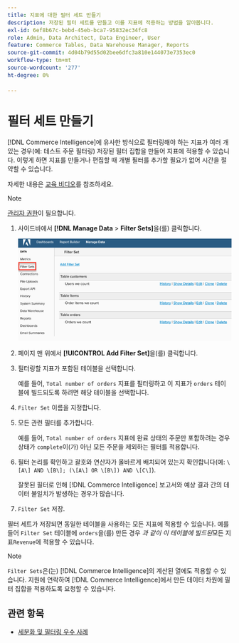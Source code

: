 ```yaml
---
title: 지표에 대한 필터 세트 만들기
description: 저장된 필터 세트를 만들고 이를 지표에 적용하는 방법을 알아봅니다.
exl-id: 6ef8b67c-bebd-45eb-bca7-95832ec34fc8
role: Admin, Data Architect, Data Engineer, User
feature: Commerce Tables, Data Warehouse Manager, Reports
source-git-commit: 4d04b79d55d02bee6dfc3a810e144073e7353ec0
workflow-type: tm+mt
source-wordcount: '277'
ht-degree: 0%

---
```


# 필터 세트 만들기

[!DNL Commerce Intelligence]에 유사한 방식으로 필터링해야 하는 지표가 여러 개 있는 경우(예: 테스트 주문 필터링) 저장된 필터 집합을 만들어 지표에 적용할 수 있습니다. 이렇게 하면 지표를 만들거나 편집할 때 개별 필터를 추가할 필요가 없어 시간을 절약할 수 있습니다.

자세한 내용은 [교육 비디오](https://experienceleague.adobe.com/docs/commerce-knowledge-base/kb/how-to/mbi-training-video-filter-sets.html?lang=ko)를 참조하세요.

>[!NOTE]
>
>[관리자 권한](../../administrator/user-management/user-management.md)이 필요합니다.

1. 사이드바에서 **[!DNL Manage Data** > **Filter Sets]**&#x200B;을(를) 클릭합니다.

   ![필터 집합 추가 옵션을 사용하여 필터 집합 인터페이스를 만듭니다](../../assets/create-filter-sets.png)

1. 페이지 맨 위에서 **[!UICONTROL Add Filter Set]**&#x200B;을(를) 클릭합니다.

1. 필터링할 지표가 포함된 테이블을 선택합니다.

   예를 들어, `Total number of orders` 지표를 필터링하고 이 지표가 `orders` 테이블에 빌드되도록 하려면 해당 테이블을 선택합니다.

1. `Filter Set` 이름을 지정합니다.

1. 모든 관련 필터를 추가합니다.

   예를 들어, `Total number of orders` 지표에 완료 상태의 주문만 포함하려는 경우 상태가 `complete`이(가) 아닌 모든 주문을 제외하는 필터를 적용합니다.

1. 필터 논리를 확인하고 괄호와 연산자가 올바르게 배치되어 있는지 확인합니다(예: `\[A\] AND \[B\]; (\[A\] OR \[B\]) AND \[C\]`).

   잘못된 필터로 인해 [!DNL Commerce Intelligence] 보고서와 예상 결과 간의 데이터 불일치가 발생하는 경우가 많습니다.

1. `Filter Set` 저장.

필터 세트가 저장되면 동일한 테이블을 사용하는 모든 지표에 적용할 수 있습니다. 예를 들어 `Filter Set` 테이블에 `orders`을(를) 만든 경우 *과 같이 이 테이블에 빌드된*&#x200B;모든 지표`Revenue`에 적용할 수 있습니다.

>[!NOTE]
>
>`Filter Sets`은(는) [!DNL Commerce Intelligence]의 계산된 열에도 적용할 수 있습니다. 지원에 연락하여 [!DNL Commerce Intelligence]에서 만든 데이터 차원에 필터 집합을 적용하도록 요청할 수 있습니다.

## 관련 항목

* [세분화 및 필터링 우수 사례](../../best-practices/segment-filter.md)
